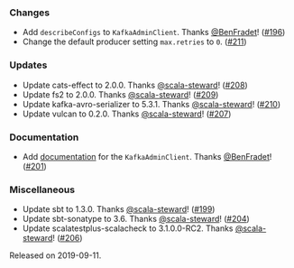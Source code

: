 ### Changes

- Add `describeConfigs` to `KafkaAdminClient`. Thanks [@BenFradet](https://github.com/BenFradet)! ([#196][#196])
- Change the default producer setting `max.retries` to `0`. ([#211][#211])

### Updates

- Update cats-effect to 2.0.0. Thanks [@scala-steward](https://github.com/scala-steward)! ([#208][#208])
- Update fs2 to 2.0.0. Thanks [@scala-steward](https://github.com/scala-steward)! ([#209][#209])
- Update kafka-avro-serializer to 5.3.1. Thanks [@scala-steward](https://github.com/scala-steward)! ([#210][#210])
- Update vulcan to 0.2.0. Thanks [@scala-steward](https://github.com/scala-steward)! ([#207][#207])

### Documentation

- Add [documentation](https://ovotech.github.io/fs2-kafka/docs/admin) for the `KafkaAdminClient`. Thanks [@BenFradet](https://github.com/BenFradet)! ([#201][#201])

### Miscellaneous

- Update sbt to 1.3.0. Thanks [@scala-steward](https://github.com/scala-steward)! ([#199][#199])
- Update sbt-sonatype to 3.6. Thanks [@scala-steward](https://github.com/scala-steward)! ([#204][#204])
- Update scalatestplus-scalacheck to 3.1.0.0-RC2. Thanks [@scala-steward](https://github.com/scala-steward)! ([#206][#206])

[#196]: https://github.com/ovotech/fs2-kafka/pull/196
[#199]: https://github.com/ovotech/fs2-kafka/pull/199
[#201]: https://github.com/ovotech/fs2-kafka/pull/201
[#204]: https://github.com/ovotech/fs2-kafka/pull/204
[#206]: https://github.com/ovotech/fs2-kafka/pull/206
[#207]: https://github.com/ovotech/fs2-kafka/pull/207
[#208]: https://github.com/ovotech/fs2-kafka/pull/208
[#209]: https://github.com/ovotech/fs2-kafka/pull/209
[#210]: https://github.com/ovotech/fs2-kafka/pull/210
[#211]: https://github.com/ovotech/fs2-kafka/pull/211

Released on 2019-09-11.
